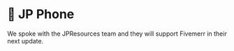 # 📳 JP Phone

We spoke with the JPResources team and they will support Fivemerr in their next update.
